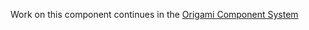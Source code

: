 Work on this component continues in the [Origami Component System](https://github.com/Financial-Times/origami/tree/main/components/topper)
